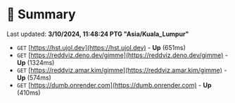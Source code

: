 # 📖 Summary
Last updated: **3/10/2024, 11:48:24 PTG "Asia/Kuala_Lumpur"**

- `GET` [https://hst.ujol.dev](https://hst.ujol.dev) - **Up** (651ms)
- `GET` [https://reddviz.deno.dev/gimme](https://reddviz.deno.dev/gimme) - **Up** (1324ms)
- `GET` [https://reddviz.amar.kim/gimme](https://reddviz.amar.kim/gimme) - **Up** (574ms)
- `GET` [https://dumb.onrender.com](https://dumb.onrender.com) - **Up** (410ms)

